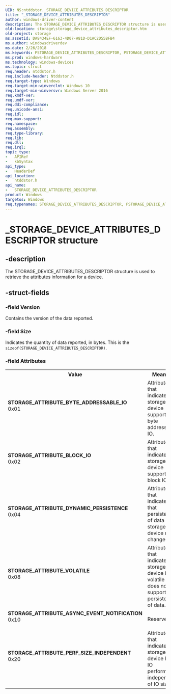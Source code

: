 ```yaml
---
UID: NS:ntddstor._STORAGE_DEVICE_ATTRIBUTES_DESCRIPTOR
title: "_STORAGE_DEVICE_ATTRIBUTES_DESCRIPTOR"
author: windows-driver-content
description: The STORAGE_DEVICE_ATTRIBUTES_DESCRIPTOR structure is used to retrieve the attributes information for a device.
old-location: storage\storage_device_attributes_descriptor.htm
old-project: storage
ms.assetid: DA8434EF-6163-4D07-A81D-D1AC2D55BFB4
ms.author: windowsdriverdev
ms.date: 2/26/2018
ms.keywords: PSTORAGE_DEVICE_ATTRIBUTES_DESCRIPTOR, PSTORAGE_DEVICE_ATTRIBUTES_DESCRIPTOR structure pointer [Storage Devices], STORAGE_ATTRIBUTE_ASYNC_EVENT_NOTIFICATION, STORAGE_ATTRIBUTE_BLOCK_IO, STORAGE_ATTRIBUTE_BYTE_ADDRESSABLE_IO, STORAGE_ATTRIBUTE_DYNAMIC_PERSISTENCE, STORAGE_ATTRIBUTE_PERF_SIZE_INDEPENDENT, STORAGE_ATTRIBUTE_VOLATILE, STORAGE_DEVICE_ATTRIBUTES_DESCRIPTOR, STORAGE_DEVICE_ATTRIBUTES_DESCRIPTOR structure [Storage Devices], _STORAGE_DEVICE_ATTRIBUTES_DESCRIPTOR, ntddstor/PSTORAGE_DEVICE_ATTRIBUTES_DESCRIPTOR, ntddstor/STORAGE_DEVICE_ATTRIBUTES_DESCRIPTOR, storage.storage_device_attributes_descriptor
ms.prod: windows-hardware
ms.technology: windows-devices
ms.topic: struct
req.header: ntddstor.h
req.include-header: Ntddstor.h
req.target-type: Windows
req.target-min-winverclnt: Windows 10
req.target-min-winversvr: Windows Server 2016
req.kmdf-ver: 
req.umdf-ver: 
req.ddi-compliance: 
req.unicode-ansi: 
req.idl: 
req.max-support: 
req.namespace: 
req.assembly: 
req.type-library: 
req.lib: 
req.dll: 
req.irql: 
topic_type:
-	APIRef
-	kbSyntax
api_type:
-	HeaderDef
api_location:
-	ntddstor.h
api_name:
-	STORAGE_DEVICE_ATTRIBUTES_DESCRIPTOR
product: Windows
targetos: Windows
req.typenames: STORAGE_DEVICE_ATTRIBUTES_DESCRIPTOR, PSTORAGE_DEVICE_ATTRIBUTES_DESCRIPTOR
---
```


# _STORAGE_DEVICE_ATTRIBUTES_DESCRIPTOR structure


## -description


The STORAGE_DEVICE_ATTRIBUTES_DESCRIPTOR structure is used to retrieve the attributes information for a  device.


## -struct-fields




### -field Version

Contains the version of the data reported. 


### -field Size

Indicates the quantity of data reported, in bytes. This is the <code>sizeof(STORAGE_DEVICE_ATTRIBUTES_DESCRIPTOR)</code>.


### -field Attributes

<table>
<tr>
<th>Value</th>
<th>Meaning</th>
</tr>
<tr>
<td width="40%"><a id="STORAGE_ATTRIBUTE_BYTE_ADDRESSABLE_IO"></a><a id="storage_attribute_byte_addressable_io"></a><dl>
<dt><b>STORAGE_ATTRIBUTE_BYTE_ADDRESSABLE_IO</b></dt>
<dt>0x01</dt>
</dl>
</td>
<td width="60%">
Attribute that indicates a storage device supports byte addressable IO.

</td>
</tr>
<tr>
<td width="40%"><a id="STORAGE_ATTRIBUTE_BLOCK_IO"></a><a id="storage_attribute_block_io"></a><dl>
<dt><b>STORAGE_ATTRIBUTE_BLOCK_IO</b></dt>
<dt>0x02</dt>
</dl>
</td>
<td width="60%">
Attribute that indicates a storage device supports block IO.

</td>
</tr>
<tr>
<td width="40%"><a id="STORAGE_ATTRIBUTE_DYNAMIC_PERSISTENCE"></a><a id="storage_attribute_dynamic_persistence"></a><dl>
<dt><b>STORAGE_ATTRIBUTE_DYNAMIC_PERSISTENCE</b></dt>
<dt>0x04</dt>
</dl>
</td>
<td width="60%">
Attribute that indicates that persistence of data on storage device may change.

</td>
</tr>
<tr>
<td width="40%"><a id="STORAGE_ATTRIBUTE_VOLATILE"></a><a id="storage_attribute_volatile"></a><dl>
<dt><b>STORAGE_ATTRIBUTE_VOLATILE</b></dt>
<dt>0x08</dt>
</dl>
</td>
<td width="60%">
Attribute that indicates a storage device is volatile and does not support persistence of data.

</td>
</tr>
<tr>
<td width="40%"><a id="STORAGE_ATTRIBUTE_ASYNC_EVENT_NOTIFICATION"></a><a id="storage_attribute_async_event_notification"></a><dl>
<dt><b>STORAGE_ATTRIBUTE_ASYNC_EVENT_NOTIFICATION</b></dt>
<dt>0x10</dt>
</dl>
</td>
<td width="60%">
Reserved

</td>
</tr>
<tr>
<td width="40%"><a id="STORAGE_ATTRIBUTE_PERF_SIZE_INDEPENDENT"></a><a id="storage_attribute_perf_size_independent"></a><dl>
<dt><b>STORAGE_ATTRIBUTE_PERF_SIZE_INDEPENDENT</b></dt>
<dt>0x20</dt>
</dl>
</td>
<td width="60%">
Attribute that indicates a storage device has IO performance independent of IO sizes.

</td>
</tr>
</table>
 

